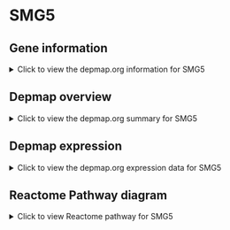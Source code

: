 <h1>SMG5</h1>

<h2>Gene information</h2>
<details>
  <summary>Click to view the depmap.org information for SMG5</summary>
  <iframe src="https://depmap.org/portal/gene/SMG5?tab=about" style="border:none;width:100%;height:800px"></iframe>
</details>

<h2>Depmap overview</h2>
<details>
  <summary>Click to view the depmap.org summary for SMG5</summary>
  <iframe src="https://depmap.org/portal/gene/SMG5?tab=overview" style="border:none;width:100%;height:800px"></iframe>
</details>

<h2>Depmap expression</h2>
<details>
  <summary>Click to view the depmap.org expression data for SMG5</summary>
  <iframe src="https://depmap.org/portal/gene/SMG5?tab=characterization" style="border:none;width:100%;height:800px"></iframe>
</details>



<h2>Reactome Pathway diagram</h2>
<details>
  <summary>Click to view Reactome pathway for SMG5</summary>
  <p>Nonsense Mediated Decay (NMD) enhanced by the Exon Junction Complex (EJC)</p>
  <iframe src="https://reactome.org/PathwayBrowser/#/R-HSA-975957" style="border:none;width:100%;height:800px"></iframe>
</details>



